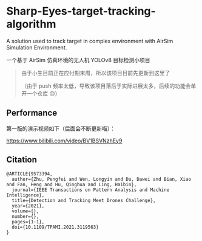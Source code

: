 # Sharp-Eyes-target-tracking-algorithm
A solution used to track target in complex environment with AirSim Simulation Environment.

一个基于 AirSim 仿真环境的无人机 YOLOv8 目标检测小项目
> 由于小生目前正在应付期末周，所以该项目目前先更新到这里了
>
> （由于 push 频率太低，导致该项目落后于实际进展太多，后续的功能会单开一个仓库 😢）

## Performance
第一版的演示视频如下（后面会不断更新喵）：

https://www.bilibili.com/video/BV1BSVNzhEy9


## Citation
```
@ARTICLE{9573394,
  author={Zhu, Pengfei and Wen, Longyin and Du, Dawei and Bian, Xiao and Fan, Heng and Hu, Qinghua and Ling, Haibin},
  journal={IEEE Transactions on Pattern Analysis and Machine Intelligence},
  title={Detection and Tracking Meet Drones Challenge},
  year={2021},
  volume={},
  number={},
  pages={1-1},
  doi={10.1109/TPAMI.2021.3119563}
}
```
